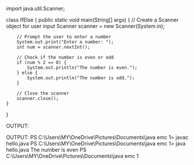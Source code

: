 import java.util.Scanner;

class IfElse {
    public static void main(String[] args) {
        // Create a Scanner object for user input
        Scanner scanner = new Scanner(System.in);

        // Prompt the user to enter a number
        System.out.print("Enter a number: ");
        int num = scanner.nextInt();

        // Check if the number is even or odd
        if (num % 2 == 0) {
            System.out.println("The number is even.");
        } else {
            System.out.println("The number is odd.");
        }

        // Close the scanner
        scanner.close();
    }
}


OUTPUT:



OUTPUT:
PS C:\Users\MY\OneDrive\Pictures\Documents\java emc 1> javac hello.java
PS C:\Users\MY\OneDrive\Pictures\Documents\java emc 1> java hello.java
The number is even
PS C:\Users\MY\OneDrive\Pictures\Documents\java emc 1
